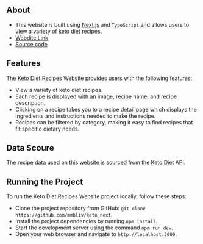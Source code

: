 ## About

- This website is built using [Next.js](https://nextjs.org/) and `TypeScript` and allows users to view a variety of keto diet recipes.
- [Webdite Link](https://keto-next.vercel.app/)
- [Source code](https://github.com/mmbliv/keto_next)

## Features

The Keto Diet Recipes Website provides users with the following features:

- View a variety of keto diet recipes.
- Each recipe is displayed with an image, recipe name, and recipe description.
- Clicking on a recipe takes you to a recipe detail page which displays the ingredients and instructions needed to make the recipe.
- Recipes can be filtered by category, making it easy to find recipes that fit specific dietary needs.

## Data Scoure

The recipe data used on this website is sourced from the [Keto Diet](https://rapidapi.com/encurate/api/keto-diet) API.

## Running the Project

To run the Keto Diet Recipes Website project locally, follow these steps:

- Clone the project repository from GitHub: `git clone https://github.com/mmbliv/keto_next`.
- Install the project dependencies by running `npm install`.
- Start the development server using the command `npm run dev`.
- Open your web browser and navigate to `http://localhost:3000`.
